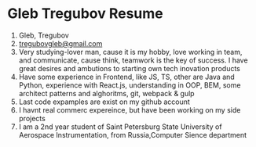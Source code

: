 # Gleb Tregubov Resume
1. Gleb, Tregubov
2. tregubovgleb@gmail.com
3. Very studying-lover man, cause it is my hobby, love working in team, and communicate, cause think, teamwork is the key of success. I have great desires and ambutions to starting own tech inovation products
4. Have some experience in Frontend, like JS, TS, other are Java and Python, experience with React.js, understanding in OOP, BEM, some architect patterns and alghoritms, git, webpack & gulp
5. Last code expamples are exist on my github account
6. I havnt real commerc expereince, but have been working on my side projects
7. I am a 2nd year student of Saint Petersburg State University of Aerospace Instrumentation, from Russia,Computer Sience department